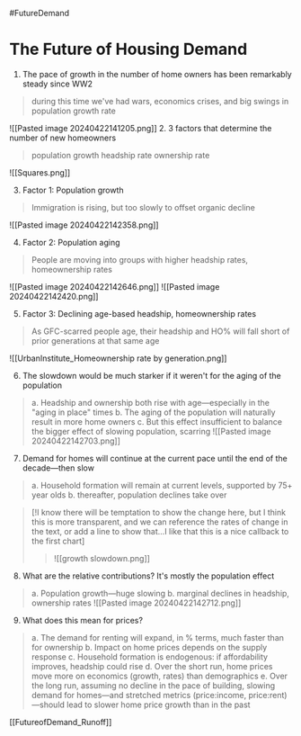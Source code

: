 #FutureDemand 

# The Future of Housing Demand

1. The pace of growth in the number of home owners has been remarkably steady since WW2
> during this time we've had wars, economics crises, and big swings in population growth rate 


![[Pasted image 20240422141205.png]]
2. 3 factors that determine the number of new homeowners
   > population growth
   > headship rate
   > ownership rate

![[Squares.png]]

3. Factor 1: Population growth
>Immigration is rising, but too slowly to offset organic decline

![[Pasted image 20240422142358.png]]

4. Factor 2: Population aging
>People are moving into groups with higher headship rates, homeownership rates
>
![[Pasted image 20240422142646.png]]
![[Pasted image 20240422142420.png]]

5. Factor 3: Declining age-based headship, homeownership rates
>As GFC-scarred people age, their headship and HO% will fall short of prior generations at that same age

![[UrbanInstitute_Homeownership rate by generation.png]]

6. The slowdown would be much starker if it weren't for the aging of the population
>a. Headship and ownership both rise with age—especially in the "aging in place" times
>b. The aging of the population will naturally result in more home owners
>c. But this effect insufficient to balance the bigger effect of slowing population, scarring
![[Pasted image 20240422142703.png]]

7. Demand for homes will continue at the current pace until the end of the decade—then slow
>a. Household formation will remain at current levels, supported by 75+ year olds
>b. thereafter, population declines take over

> [!I know there will be temptation to show the change here, but I think this is more transparent, and we can reference the rates of change in the text, or add a line to show that...I like that this is a nice callback to the first chart]
> >![[growth slowdown.png]]

8. What are the relative contributions? It's mostly the population effect
>a. Population growth—huge slowing
>b. marginal declines in headship, ownership rates
>![[Pasted image 20240422142712.png]]
9. What does this mean for prices?
>a. The demand for renting will expand, in % terms, much faster than for ownership
>b. Impact on home prices depends on the supply response
>c. Household formation is endogenous: if affordability improves, headship could rise
>d. Over the short run, home prices move more on economics (growth, rates) than demographics
>e. Over the long run, assuming no decline in the pace of building, slowing demand for homes—and stretched metrics (price:income, price:rent)—should lead to slower home price growth than in the past

[[FutureofDemand_Runoff]]